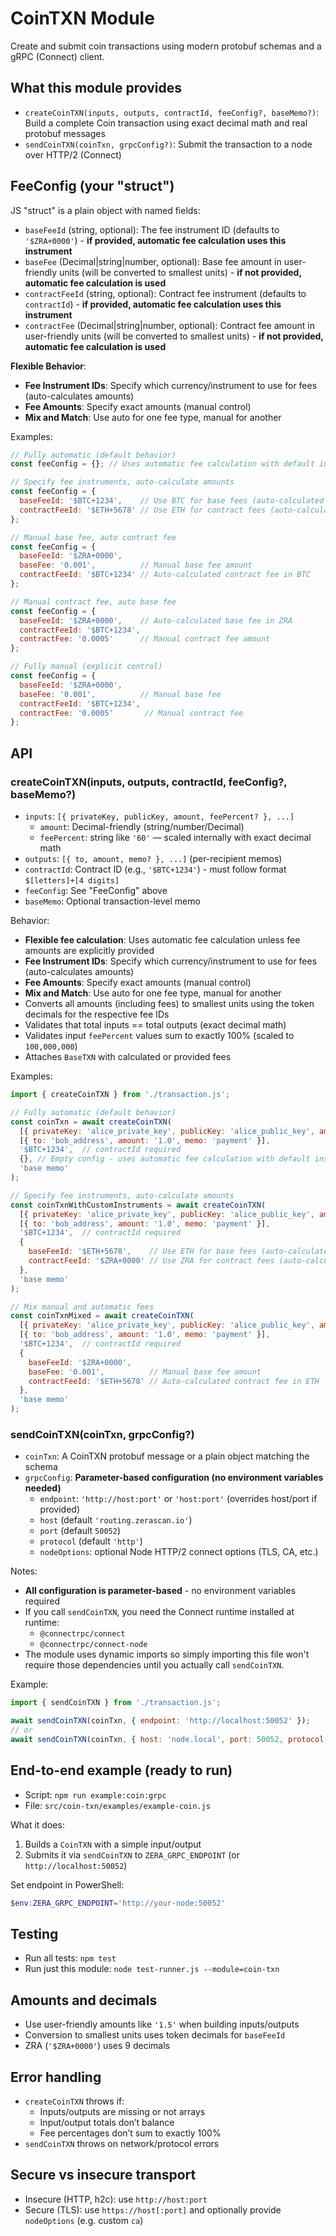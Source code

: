 # CoinTXN Module

Create and submit coin transactions using modern protobuf schemas and a gRPC (Connect) client.

## What this module provides
- `createCoinTXN(inputs, outputs, contractId, feeConfig?, baseMemo?)`: Build a complete Coin transaction using exact decimal math and real protobuf messages
- `sendCoinTXN(coinTxn, grpcConfig?)`: Submit the transaction to a node over HTTP/2 (Connect)

## FeeConfig (your "struct")
JS "struct" is a plain object with named fields:
- `baseFeeId` (string, optional): The fee instrument ID (defaults to `'$ZRA+0000'`) - **if provided, automatic fee calculation uses this instrument**
- `baseFee` (Decimal|string|number, optional): Base fee amount in user-friendly units (will be converted to smallest units) - **if not provided, automatic fee calculation is used**
- `contractFeeId` (string, optional): Contract fee instrument (defaults to `contractId`) - **if provided, automatic fee calculation uses this instrument**
- `contractFee` (Decimal|string|number, optional): Contract fee amount in user-friendly units (will be converted to smallest units) - **if not provided, automatic fee calculation is used**

**Flexible Behavior**: 
- **Fee Instrument IDs**: Specify which currency/instrument to use for fees (auto-calculates amounts)
- **Fee Amounts**: Specify exact amounts (manual control)
- **Mix and Match**: Use auto for one fee type, manual for another

Examples:
```js
// Fully automatic (default behavior)
const feeConfig = {}; // Uses automatic fee calculation with default instruments

// Specify fee instruments, auto-calculate amounts
const feeConfig = {
  baseFeeId: '$BTC+1234',    // Use BTC for base fees (auto-calculated amount)
  contractFeeId: '$ETH+5678' // Use ETH for contract fees (auto-calculated amount)
};

// Manual base fee, auto contract fee
const feeConfig = {
  baseFeeId: '$ZRA+0000',
  baseFee: '0.001',          // Manual base fee amount
  contractFeeId: '$BTC+1234' // Auto-calculated contract fee in BTC
};

// Manual contract fee, auto base fee
const feeConfig = {
  baseFeeId: '$ZRA+0000',    // Auto-calculated base fee in ZRA
  contractFeeId: '$BTC+1234',
  contractFee: '0.0005'      // Manual contract fee amount
};

// Fully manual (explicit control)
const feeConfig = {
  baseFeeId: '$ZRA+0000',
  baseFee: '0.001',          // Manual base fee
  contractFeeId: '$BTC+1234',
  contractFee: '0.0005'       // Manual contract fee
};
```

## API

### createCoinTXN(inputs, outputs, contractId, feeConfig?, baseMemo?)
- `inputs`: `[{ privateKey, publicKey, amount, feePercent? }, ...]`
  - `amount`: Decimal-friendly (string/number/Decimal)
  - `feePercent`: string like `'60'` — scaled internally with exact decimal math
- `outputs`: `[{ to, amount, memo? }, ...]` (per-recipient memos)
- `contractId`: Contract ID (e.g., `'$BTC+1234'`) - must follow format `$[letters]+[4 digits]`
- `feeConfig`: See "FeeConfig" above
- `baseMemo`: Optional transaction-level memo

Behavior:
- **Flexible fee calculation**: Uses automatic fee calculation unless fee amounts are explicitly provided
- **Fee Instrument IDs**: Specify which currency/instrument to use for fees (auto-calculates amounts)
- **Fee Amounts**: Specify exact amounts (manual control)
- **Mix and Match**: Use auto for one fee type, manual for another
- Converts all amounts (including fees) to smallest units using the token decimals for the respective fee IDs
- Validates that total inputs == total outputs (exact decimal math)
- Validates input `feePercent` values sum to exactly 100% (scaled to `100,000,000`)
- Attaches `BaseTXN` with calculated or provided fees

Examples:
```js
import { createCoinTXN } from './transaction.js';

// Fully automatic (default behavior)
const coinTxn = await createCoinTXN(
  [{ privateKey: 'alice_private_key', publicKey: 'alice_public_key', amount: '1.0', feePercent: '100' }],
  [{ to: 'bob_address', amount: '1.0', memo: 'payment' }],
  '$BTC+1234',  // contractId required
  {}, // Empty config - uses automatic fee calculation with default instruments
  'base memo'
);

// Specify fee instruments, auto-calculate amounts
const coinTxnWithCustomInstruments = await createCoinTXN(
  [{ privateKey: 'alice_private_key', publicKey: 'alice_public_key', amount: '1.0', feePercent: '100' }],
  [{ to: 'bob_address', amount: '1.0', memo: 'payment' }],
  '$BTC+1234',  // contractId required
  { 
    baseFeeId: '$ETH+5678',    // Use ETH for base fees (auto-calculated amount)
    contractFeeId: '$ZRA+0000' // Use ZRA for contract fees (auto-calculated amount)
  },
  'base memo'
);

// Mix manual and automatic fees
const coinTxnMixed = await createCoinTXN(
  [{ privateKey: 'alice_private_key', publicKey: 'alice_public_key', amount: '1.0', feePercent: '100' }],
  [{ to: 'bob_address', amount: '1.0', memo: 'payment' }],
  '$BTC+1234',  // contractId required
  { 
    baseFeeId: '$ZRA+0000',
    baseFee: '0.001',          // Manual base fee amount
    contractFeeId: '$ETH+5678' // Auto-calculated contract fee in ETH
  },
  'base memo'
);
```

### sendCoinTXN(coinTxn, grpcConfig?)
- `coinTxn`: A CoinTXN protobuf message or a plain object matching the schema
- `grpcConfig`: **Parameter-based configuration (no environment variables needed)**
  - `endpoint`: `'http://host:port'` or `'host:port'` (overrides host/port if provided)
  - `host` (default `'routing.zerascan.io'`)
  - `port` (default `50052`)
  - `protocol` (default `'http'`)
  - `nodeOptions`: optional Node HTTP/2 connect options (TLS, CA, etc.)

Notes:
- **All configuration is parameter-based** - no environment variables required
- If you call `sendCoinTXN`, you need the Connect runtime installed at runtime:
  - `@connectrpc/connect`
  - `@connectrpc/connect-node`
- The module uses dynamic imports so simply importing this file won't require those dependencies until you actually call `sendCoinTXN`.

Example:
```js
import { sendCoinTXN } from './transaction.js';

await sendCoinTXN(coinTxn, { endpoint: 'http://localhost:50052' });
// or
await sendCoinTXN(coinTxn, { host: 'node.local', port: 50052, protocol: 'http' });
```

## End-to-end example (ready to run)
- Script: `npm run example:coin:grpc`
- File: `src/coin-txn/examples/example-coin.js`

What it does:
1) Builds a `CoinTXN` with a simple input/output
2) Submits it via `sendCoinTXN` to `ZERA_GRPC_ENDPOINT` (or `http://localhost:50052`)

Set endpoint in PowerShell:
```powershell
$env:ZERA_GRPC_ENDPOINT='http://your-node:50052'
```

## Testing
- Run all tests: `npm test`
- Run just this module: `node test-runner.js --module=coin-txn`

## Amounts and decimals
- Use user-friendly amounts like `'1.5'` when building inputs/outputs
- Conversion to smallest units uses token decimals for `baseFeeId`
- ZRA (`'$ZRA+0000'`) uses 9 decimals

## Error handling
- `createCoinTXN` throws if:
  - Inputs/outputs are missing or not arrays
  - Input/output totals don’t balance
  - Fee percentages don’t sum to exactly 100%
- `sendCoinTXN` throws on network/protocol errors

## Secure vs insecure transport
- Insecure (HTTP, h2c): use `http://host:port`
- Secure (TLS): use `https://host[:port]` and optionally provide `nodeOptions` (e.g. custom `ca`)
